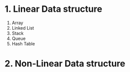 # 1. Linear Data structure

1. Array
2. Linked List
3. Stack
4. Queue
5. Hash Table

# 2. Non-Linear Data structure
